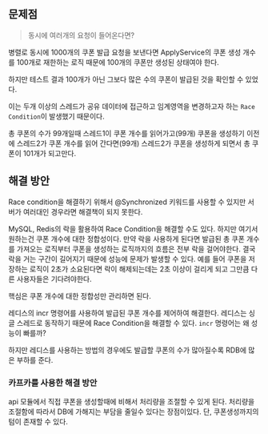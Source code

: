 ## 문제점
> 동시에 여러개의 요청이 들어온다면?

병렬로 동시에 1000개의 쿠폰 발급 요청을 보낸다면 ApplyService의 쿠폰 생성 개수를 100개로 재한하는 로직
때문에 100개의 쿠폰만 생성된 상태여야 한다.

하지만 테스트 결과 100개가 아닌 그보다 많은 수의 쿠폰이 발급된 것을 확인할 수 있었다.

이는 두개 이상의 스레드가 공유 데이터에 접근하고 임계영역을 변경하고자 하는 `Race Condition`이 발생했기 때문이다.

총 쿠폰의 수가 99개일때 스레드1이 쿠폰 개수를 읽어가고(99개) 쿠폰을 생성하기 이전에
스레드2가 쿠폰 개수를 읽어 간다면(99개) 스레드2가 쿠폰을 생성하게 되면서 총 쿠폰이 101개가 되고만다.

## 해결 방안
Race condition을 해결하기 위해서 @Synchronized 키워드를 사용할 수 있지만 서버가 여러대인 경우라면
해결책이 되지 못한다.

MySQL, Redis의 락을 활용하여 Race Condition을 해결할 수도 있다.
하지만 여기서 원하는건 쿠폰 개수에 대한 정합성이다. 만약 락을 사용하게 된다면
발급된 총 쿠폰 개수를 가져오는 로직부터 쿠폰을 생성하는 로직까지의 흐름은 전부 락을 걸어야한다.
결국 락을 거는 구간이 길어지기 때문에 성능에 문제가 발생할 수 있다.
예를 들어 쿠폰을 저장하는 로직이 2초가 소요된다면 락이 해제되는데는 2초 이상이 걸리게 되고 그만큼 다른 사용자들은 기다려야한다.

핵심은 쿠폰 개수에 대한 정합성만 관리하면 된다.

레디스의 incr 명령어를 사용하여 발급된 쿠폰 개수를 제어하여 해결한다.
레디스는 싱글 스레드로 동작하기 때문에 Race Condition을 해결할 수 있다.
`incr` 명령어는 왜 성능이 빠를까?

하지만 레디스를 사용하는 방법의 경우에도 발급할 쿠폰의 수가 많아질수록 RDB에 많은 부하를 준다.

### 카프카를 사용한 해결 방안
api 모듈에서 직접 쿠폰을 생성할때에 비해서 처리량을 조절할 수 있게 된다. 처리량을 조절함에 따라서 DB에 가해지는 부담을 줄일수 있다는 장점이있다.
단, 쿠폰생성까지의 텀이 존재할 수 있다.
